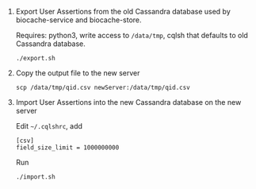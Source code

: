 1. Export User Assertions from the old Cassandra database used by biocache-service and biocache-store.

   Requires: python3, write access to `/data/tmp`, cqlsh that defaults to old Cassandra database.
    ```
    ./export.sh
    ```

2. Copy the output file to the new server
    ```
    scp /data/tmp/qid.csv newServer:/data/tmp/qid.csv
    ```

3. Import User Assertions into the new Cassandra database on the new server

   Edit `~/.cqlshrc`, add
   ```
   [csv]
   field_size_limit = 1000000000
   ```
   
   Run
    ```
   ./import.sh
   ``` 

   